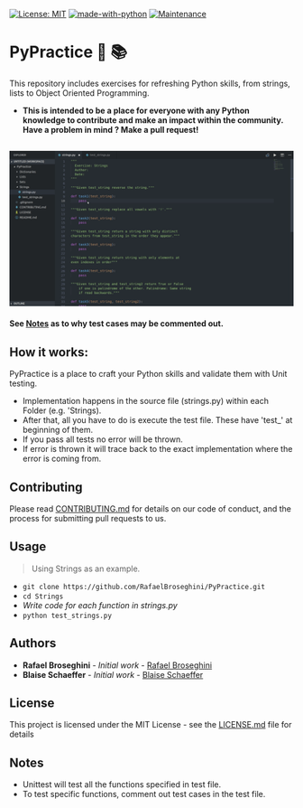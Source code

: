 [![License: MIT](https://img.shields.io/badge/License-MIT-yellow.svg)](https://opensource.org/licenses/MIT)
[![made-with-python](https://img.shields.io/badge/Made%20with-Python-1f425f.svg)](https://www.python.org/)
[![Maintenance](https://img.shields.io/badge/Maintained%20%3F-Yes!-green.svg)](https://GitHub.com/Naereen/StrapDown.js/graphs/commit-activity)


# PyPractice :snake: :books:
This repository includes exercises for refreshing Python skills, from strings, lists to Object Oriented Programming.

* **This is intended to be a place for everyone with any Python knowledge to contribute
and make an impact within the community. Have a problem in mind ? Make a pull request!**

![How to Use](/gif/PyPracticeUsage1.gif)
---
**See [Notes](#notes) as to why test cases may be commented out.**

## How it works:
PyPractice is a place to craft your Python skills and validate them with Unit testing.
* Implementation happens in the source file (strings.py) within each Folder (e.g. 'Strings).
* After that, all you have to do is execute the test file. These have 'test_' at beginning of them.
* If you pass all tests no error will be thrown.
* If error is thrown it will trace back to the exact implementation where the error is coming from.

## Contributing
Please read [CONTRIBUTING.md](https://github.com/RafaelBroseghini/PyPractice/blob/master/CONTRIBUTING.md) for details on our code of conduct, and the process for submitting pull requests to us.
  
## Usage
> Using Strings as an example.
* `git clone https://github.com/RafaelBroseghini/PyPractice.git`
* `cd Strings`
* *Write code for each function in strings.py*
* `python test_strings.py`

## Authors

* **Rafael Broseghini** - *Initial work* - [Rafael Broseghini](https://github.com/RafaelBroseghini)
* **Blaise Schaeffer** - *Initial work* - [Blaise Schaeffer](https://github.com/BlaiseSSchaeffer)

## License
This project is licensed under the MIT License - see the [LICENSE.md](https://github.com/RafaelBroseghini/PyPractice/blob/master/LICENSE) file for details

## Notes
* Unittest will test all the functions specified in test file.
* To test specific functions, comment out test cases in the test file.


